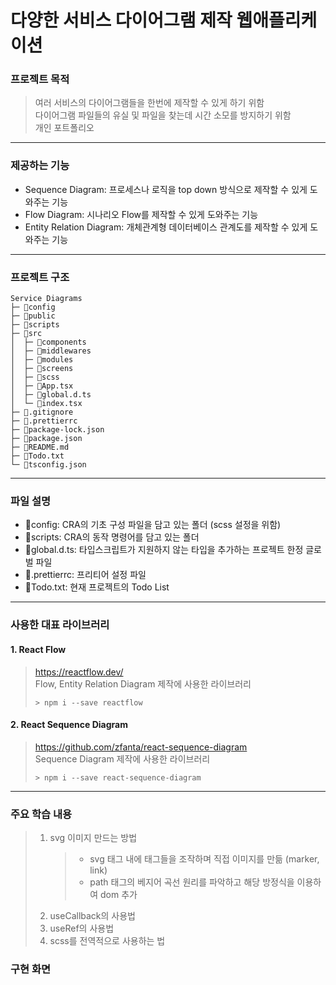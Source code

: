 # 다양한 서비스 다이어그램 제작 웹애플리케이션

### 프로젝트 목적

> 여러 서비스의 다이어그램들을 한번에 제작할 수 있게 하기 위함<br/>
> 다이어그램 파일들의 유실 및 파일을 찾는데 시간 소모를 방지하기 위함<br/>
> 개인 포트폴리오

---

### 제공하는 기능

- Sequence Diagram: 프로세스나 로직을 top down 방식으로 제작할 수 있게 도와주는 기능
- Flow Diagram: 시나리오 Flow를 제작할 수 있게 도와주는 기능
- Entity Relation Diagram: 개체관계형 데이터베이스 관계도를 제작할 수 있게 도와주는 기능

---

### 프로젝트 구조

```
Service Diagrams
├─ 📁config
├─ 📁public
├─ 📁scripts
├─ 📁src
│  ├─ 📁components
│  ├─ 📁middlewares
│  ├─ 📁modules
│  ├─ 📁screens
│  ├─ 📁scss
│  ├─ 📄App.tsx
│  ├─ 📄global.d.ts
│  └─ 📄index.tsx
├─ 📄.gitignore
├─ 📄.prettierrc
├─ 📄package-lock.json
├─ 📄package.json
├─ 📄README.md
├─ 📄Todo.txt
└─ 📄tsconfig.json
```

---

### 파일 설명

- 📁config: CRA의 기초 구성 파일을 담고 있는 폴더 (scss 설정을 위함)
- 📁scripts: CRA의 동작 명령어를 담고 있는 폴더
- 📄global.d.ts: 타입스크립트가 지원하지 않는 타입을 추가하는 프로젝트 한정 글로벌 파일
- 📄.prettierrc: 프리티어 설정 파일
- 📄Todo.txt: 현재 프로젝트의 Todo List

---

### 사용한 대표 라이브러리

#### 1. React Flow

> https://reactflow.dev/<br/>
> Flow, Entity Relation Diagram 제작에 사용한 라이브러리
>
> ```terminal
> > npm i --save reactflow
> ```

#### 2. React Sequence Diagram

> https://github.com/zfanta/react-sequence-diagram<br/>
> Sequence Diagram 제작에 사용한 라이브러리
>
> ```terminal
> > npm i --save react-sequence-diagram
> ```

---

### 주요 학습 내용

> 1. svg 이미지 만드는 방법
>    > - svg 태그 내에 태그들을 조작하며 직접 이미지를 만듦 (marker, link)
>    > - path 태그의 베지어 곡선 원리를 파악하고 해당 방정식을 이용하여 dom 추가
> 2. useCallback의 사용법
> 3. useRef의 사용법
> 4. scss를 전역적으로 사용하는 법

### 구현 화면
